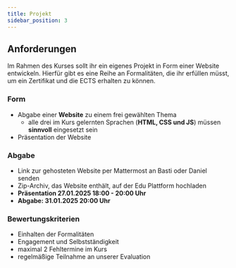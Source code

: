```yaml
---
title: Projekt
sidebar_position: 3
---
```


## Anforderungen

Im Rahmen des Kurses sollt ihr ein eigenes Projekt in Form einer Website entwickeln. Hierfür gibt es eine Reihe an Formalitäten, die ihr erfüllen müsst, um ein Zertifikat und die ECTS erhalten zu können.

### Form

- Abgabe einer **Website** zu einem frei gewählten Thema
  - alle drei im Kurs gelernten Sprachen (**HTML, CSS und JS**) müssen **sinnvoll** eingesetzt sein
- Präsentation der Website

### Abgabe

- Link zur gehosteten Website per Mattermost an Basti oder Daniel senden
- Zip-Archiv, das Website enthält, auf der Edu Plattform hochladen
- **Präsentation 27.01.2025 18:00 - 20:00 Uhr**
- **Abgabe: 31.01.2025 20:00 Uhr**

### Bewertungskriterien

- Einhalten der Formalitäten
- Engagement und Selbstständigkeit
- maximal 2 Fehltermine im Kurs
- regelmäßige Teilnahme an unserer Evaluation
